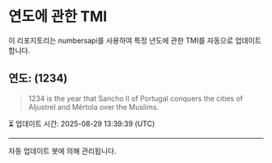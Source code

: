 
# 연도에 관한 TMI

이 리포지토리는 numbersapi를 사용하여 특정 년도에 관한 TMI를 자동으로 업데이트합니다.

## 연도: (1234)
> 1234 is the year that Sancho II of Portugal conquers the cities of Aljustrel and Mértola over the Muslims.

⏳ 업데이트 시간: 2025-08-29 13:39:39 (UTC)

---
자동 업데이트 봇에 의해 관리됩니다.
